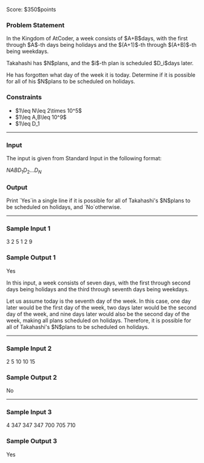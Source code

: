 
<div>

<span>

<span>

<p>
Score: $350$points
</p>

<div>

<section>

### **Problem Statement**

<p>
In the Kingdom of AtCoder, a week consists of $A+B$days, with the first through $A$-th days being holidays and the $(A+1)$-th through $(A+B)$-th being weekdays.
</p>

<p>
Takahashi has $N$plans, and the $i$-th plan is scheduled $D_i$days later.
</p>

<p>
He has forgotten what day of the week it is today. Determine if it is possible for all of his $N$plans to be scheduled on holidays.
</p>

</section>

</div>

<div>

<section>

### **Constraints**

<ul>

<li>
$1\leq N\leq 2\times 10^5$
</li>

<li>
$1\leq A,B\leq 10^9$
</li>

<li>
$1\leq D_1<D_2<\ldots<D_N\leq 10^9$
</li>

</ul>

</section>

</div>

---

<div>

<div>

<section>

### **Input**

<p>
The input is given from Standard Input in the following format:
</p>

<div>

$N$$A$$B$$D_1$$D_2$$\ldots$$D_N$
</div>

</section>

</div>

<div>

<section>

### **Output**

<p>
Print `Yes`in a single line if it is possible for all of Takahashi's $N$plans to be scheduled on holidays, and `No`otherwise.
</p>

</section>

</div>

</div>

---

<div>

<section>

### **Sample Input 1**

<div>

3 2 5
1 2 9

</div>

</section>

</div>

<div>

<section>

### **Sample Output 1**

<div>

Yes

</div>

<p>
In this input, a week consists of seven days, with the first through second days being holidays and the third through seventh days being weekdays.
</p>

<p>
Let us assume today is the seventh day of the week. In this case, one day later would be the first day of the week, two days later would be the second day of the week, and nine days later would also be the second day of the week, making all plans scheduled on holidays. Therefore, it is possible for all of Takahashi's $N$plans to be scheduled on holidays.
</p>

</section>

</div>

---

<div>

<section>

### **Sample Input 2**

<div>

2 5 10
10 15

</div>

</section>

</div>

<div>

<section>

### **Sample Output 2**

<div>

No

</div>

</section>

</div>

---

<div>

<section>

### **Sample Input 3**

<div>

4 347 347
347 700 705 710

</div>

</section>

</div>

<div>

<section>

### **Sample Output 3**

<div>

Yes

</div>

</section>

</div>

</span>

</span>

</div>
